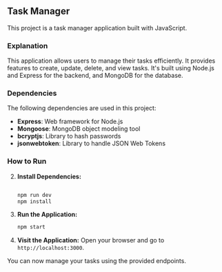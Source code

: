 ## Task Manager

This project is a task manager application built with JavaScript.

### Explanation

This application allows users to manage their tasks efficiently. It provides features to create, update, delete, and view tasks. It's built using Node.js and Express for the backend, and MongoDB for the database.

### Dependencies

The following dependencies are used in this project:

- **Express**: Web framework for Node.js
- **Mongoose**: MongoDB object modeling tool
- **bcryptjs**: Library to hash passwords
- **jsonwebtoken**: Library to handle JSON Web Tokens

### How to Run 

2. **Install Dependencies:**
   ```bash
   
   npm run dev  
   npm install
   ```

3. **Run the Application:**
   ```bash
   npm start
   ```

4. **Visit the Application:**
   Open your browser and go to `http://localhost:3000`.

You can now manage your tasks using the provided endpoints.
